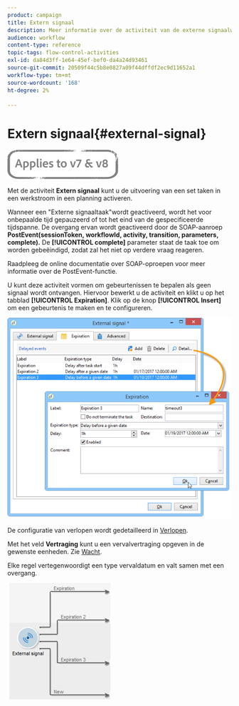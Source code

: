 ```yaml
---
product: campaign
title: Extern signaal
description: Meer informatie over de activiteit van de externe signaalworkflow
audience: workflow
content-type: reference
topic-tags: flow-control-activities
exl-id: da84d3ff-1e64-45ef-bef0-da4a24d93461
source-git-commit: 20509f44c5b8e0827a09f44dffdf2ec9d11652a1
workflow-type: tm+mt
source-wordcount: '168'
ht-degree: 2%

---
```


# Extern signaal{#external-signal}

![](../../assets/common.svg)

Met de activiteit **Extern signaal** kunt u de uitvoering van een set taken in een werkstroom in een planning activeren.

Wanneer een &quot;Externe signaaltaak&quot;wordt geactiveerd, wordt het voor onbepaalde tijd gepauzeerd of tot het eind van de gespecificeerde tijdspanne. De overgang ervan wordt geactiveerd door de SOAP-aanroep **PostEvent(sessionToken, workflowId, activity, transition, parameters, complete).** De  **[!UICONTROL complete]** parameter staat de taak toe om worden gebeëindigd, zodat zal het niet op verdere vraag reageren.

Raadpleeg de online documentatie over SOAP-oproepen voor meer informatie over de PostEvent-functie.

U kunt deze activiteit vormen om gebeurtenissen te bepalen als geen signaal wordt ontvangen. Hiervoor bewerkt u de activiteit en klikt u op het tabblad **[!UICONTROL Expiration]**. Klik op de knop **[!UICONTROL Insert]** om een gebeurtenis te maken en te configureren.

![](assets/edit_signal.png)

De configuratie van verlopen wordt gedetailleerd in [Verlopen](defining-approvals.md).

Met het veld **Vertraging** kunt u een vervalvertraging opgeven in de gewenste eenheden. Zie [Wacht](wait.md).

Elke regel vertegenwoordigt een type vervaldatum en valt samen met een overgang.

![](assets/external_sign_diag.png)
